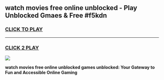 
## watch movies free online unblocked - Play Unblocked Gmaes & Free #f5kdn
<h3>
<a href="https://news.freeplayer.one?title=watch_movies_free_online_unblocked&ref=26F">CLICK TO PLAY</a></h3>
<hr>

<h3>
<a href="https://news.freeplayer.one?title=watch_movies_free_online_unblocked&ref=26F">CLICK 2 PLAY</a>
  
</h3>

<a href="https://news.freeplayer.one?title=watch_movies_free_online_unblocked&ref=26F/"><img src="https://clearcache.store/games.png"></a>


**watch movies free online unblocked games unblocked: Your Gateway to Fun and Accessible Online Gaming**

